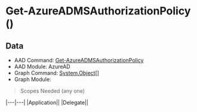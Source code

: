 # Get-AzureADMSAuthorizationPolicy ()

## Data

+ AAD Command: [Get-AzureADMSAuthorizationPolicy](https://docs.microsoft.com/en-us/powershell/module/AzureAD/Get-AzureADMSAuthorizationPolicy)
+ AAD Module: AzureAD
+ Graph Command: [System.Object[]](https://docs.microsoft.com/en-us/powershell/module//System.Object[])
+ Graph Module: 

> Scopes Needed (any one)

|---|---|
|Application||
|Delegate||

